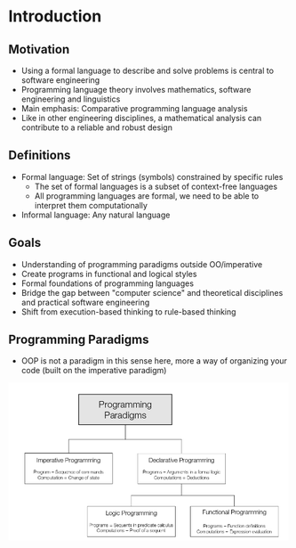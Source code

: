 # Introduction
## Motivation
- Using a formal language to describe and solve problems is central to software engineering
- Programming language theory involves mathematics, software engineering and linguistics
- Main emphasis: Comparative programming language analysis
- Like in other engineering disciplines, a mathematical analysis can contribute to a reliable and robust design

## Definitions
- Formal language: Set of strings (symbols) constrained by specific rules
    - The set of formal languages is a subset of context-free languages
    - All programming languages are formal, we need to be able to interpret them computationally
- Informal language: Any natural language

## Goals
- Understanding of programming paradigms outside OO/imperative
- Create programs in functional and logical styles
- Formal foundations of programming languages
- Bridge the gap between "computer science" and theoretical disciplines and practical software engineering
- Shift from execution-based thinking to rule-based thinking

## Programming Paradigms
- OOP is not a paradigm in this sense here, more a way of organizing your code (built on the imperative paradigm)

![](img/paradigms.png)
